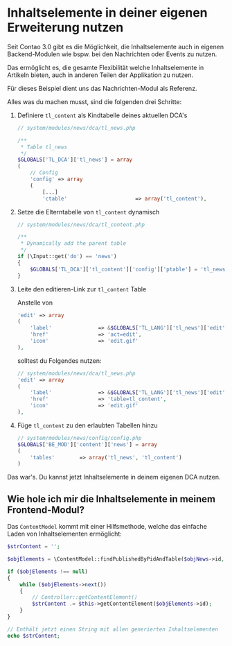 # Inhaltselemente in deiner eigenen Erweiterung nutzen

Seit Contao 3.0 gibt es die Möglichkeit, die Inhaltselemente auch in eigenen
Backend-Modulen wie bspw. bei den Nachrichten oder Events zu nutzen.
	
Das ermöglicht es, die gesamte Flexibilität welche Inhaltselemente in Artikeln
bieten, auch in anderen Teilen der Applikation zu nutzen.

Für dieses Beispiel dient uns das Nachrichten-Modul als Referenz.

Alles was du machen musst, sind die folgenden drei Schritte:

1. Definiere `tl_content` als Kindtabelle deines aktuellen DCA's

    ```php
    // system/modules/news/dca/tl_news.php

    /**
     * Table tl_news
     */
    $GLOBALS['TL_DCA']['tl_news'] = array
    (
        // Config
        'config' => array
        (
            [...]
            'ctable'                      => array('tl_content'),
    ```

2. Setze die Elterntabelle von `tl_content` dynamisch

    ```php
    // system/modules/news/dca/tl_content.php
    
    /**
     * Dynamically add the parent table
     */
    if (\Input::get('do') == 'news')
    {
        $GLOBALS['TL_DCA']['tl_content']['config']['ptable'] = 'tl_news';
    }
    ```

3. Leite den editieren-Link zur `tl_content` Table

    Anstelle von

    ```php
    'edit' => array
    (
        'label'               => &$GLOBALS['TL_LANG']['tl_news']['edit'],
        'href'                => 'act=edit',
        'icon'                => 'edit.gif'
    ),
    ```

    solltest du Folgendes nutzen:

    ```php
    // system/modules/news/dca/tl_news.php
    'edit' => array
    (
        'label'               => &$GLOBALS['TL_LANG']['tl_news']['edit'],
        'href'                => 'table=tl_content',
        'icon'                => 'edit.gif'
    ),
    ```
4. Füge `tl_content` zu den erlaubten Tabellen hinzu

    ```php
    // system/modules/news/config/config.php
    $GLOBALS['BE_MOD']['content']['news'] = array
    (
    	'tables' 		=> array('tl_news', 'tl_content')
    )
    ```

Das war's. Du kannst jetzt Inhaltselemente in deinem eigenen DCA nutzen.


## Wie hole ich mir die Inhaltselemente in meinem Frontend-Modul?

Das `ContentModel` kommt mit einer Hilfsmethode, welche das einfache Laden von
Inhaltselementen ermöglicht:

```php
$strContent = '';

$objElements = \ContentModel::findPublishedByPidAndTable($objNews->id, 'tl_news');

if ($objElements !== null)
{
    while ($objElements->next())
    {
        // Controller::getContentElement()
        $strContent .= $this->getContentElement($objElements->id);
    }
}

// Enthält jetzt einen String mit allen generierten Inhaltselementen
echo $strContent;
```
